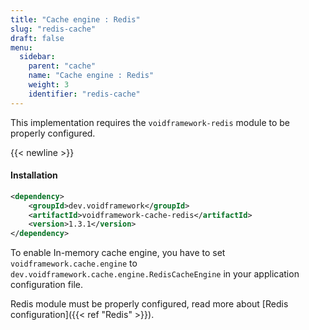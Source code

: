 ```yaml
---
title: "Cache engine : Redis"
slug: "redis-cache"
draft: false
menu:
  sidebar:
    parent: "cache"
    name: "Cache engine : Redis"
    weight: 3
    identifier: "redis-cache"
---
```


This implementation requires the `voidframework-redis` module to be properly configured.


{{< newline >}}
#### Installation
```xml
<dependency>
    <groupId>dev.voidframework</groupId>
    <artifactId>voidframework-cache-redis</artifactId>
    <version>1.3.1</version>
</dependency>
```

To enable In-memory cache engine, you have to set `voidframework.cache.engine` to `dev.voidframework.cache.engine.RedisCacheEngine` in your application configuration file.


Redis module must be properly configured, read more about [Redis configuration]({{< ref "Redis" >}}).
